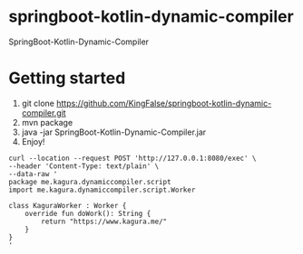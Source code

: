 # springboot-kotlin-dynamic-compiler
SpringBoot-Kotlin-Dynamic-Compiler

# Getting started
1. git clone https://github.com/KingFalse/springboot-kotlin-dynamic-compiler.git
2. mvn package
3. java -jar SpringBoot-Kotlin-Dynamic-Compiler.jar
4. Enjoy! 
```shell script
curl --location --request POST 'http://127.0.0.1:8080/exec' \
--header 'Content-Type: text/plain' \
--data-raw '
package me.kagura.dynamiccompiler.script
import me.kagura.dynamiccompiler.script.Worker

class KaguraWorker : Worker {
    override fun doWork(): String {
        return "https://www.kagura.me/"
    }
}
'
```
